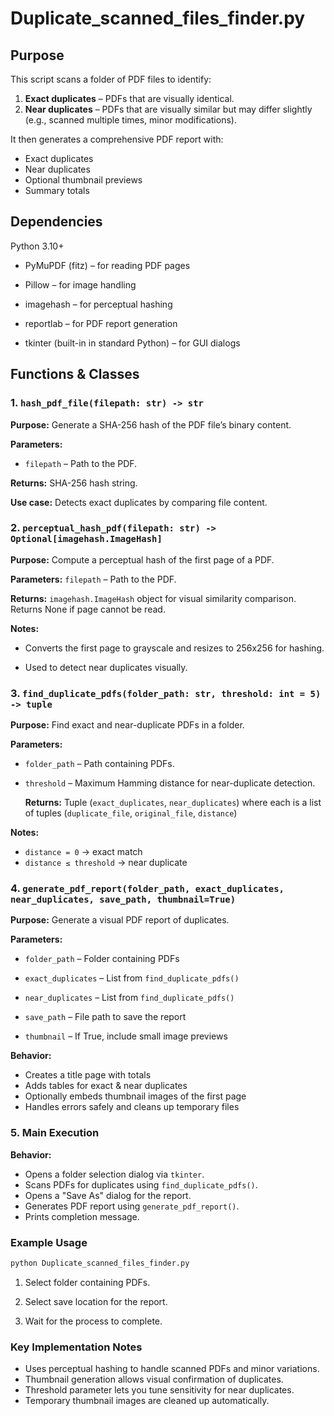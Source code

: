 # Duplicate_scanned_files_finder.py

## Purpose
This script scans a folder of PDF files to identify:

1. **Exact duplicates** – PDFs that are visually identical.
2. **Near duplicates** – PDFs that are visually similar but may differ slightly (e.g., scanned multiple times, minor modifications).

It then generates a comprehensive PDF report with:

- Exact duplicates
- Near duplicates
- Optional thumbnail previews
- Summary totals

## Dependencies

Python 3.10+

- PyMuPDF (fitz)
 – for reading PDF pages

- Pillow
 – for image handling

- imagehash
 – for perceptual hashing

- reportlab
 – for PDF report generation

- tkinter (built-in in standard Python) – for GUI dialogs

## Functions & Classes

### 1. ``hash_pdf_file(filepath: str) -> str``

**Purpose:** Generate a SHA-256 hash of the PDF file’s binary content.

**Parameters:**
- ``filepath`` – Path to the PDF.

**Returns:** SHA-256 hash string.

**Use case:** Detects exact duplicates by comparing file content.

### 2. ``perceptual_hash_pdf(filepath: str) -> Optional[imagehash.ImageHash]``

**Purpose:** Compute a perceptual hash of the first page of a PDF.

**Parameters:**
``filepath`` – Path to the PDF.

**Returns:** ``imagehash.ImageHash`` object for visual similarity comparison. Returns None if page cannot be read.

**Notes:**
- Converts the first page to grayscale and resizes to 256x256 for hashing.

- Used to detect near duplicates visually.

### 3. ``find_duplicate_pdfs(folder_path: str, threshold: int = 5) -> tuple``

**Purpose:** Find exact and near-duplicate PDFs in a folder.

**Parameters:**
- ``folder_path`` – Path containing PDFs.
- ``threshold`` – Maximum Hamming distance for near-duplicate detection.

	**Returns:** Tuple (``exact_duplicates``, ``near_duplicates``) where each is a list of tuples (``duplicate_file``, ``original_file``, ``distance``)

**Notes:**
- ``distance = 0`` → exact match
- ``distance ≤ threshold`` → near duplicate

### 4. ``generate_pdf_report(folder_path, exact_duplicates, near_duplicates, save_path, thumbnail=True)``

**Purpose:** Generate a visual PDF report of duplicates.

**Parameters:**
- ``folder_path`` – Folder containing PDFs

- ``exact_duplicates`` – List from ``find_duplicate_pdfs()``
- ``near_duplicates`` – List from ``find_duplicate_pdfs()``
- ``save_path`` – File path to save the report
- ``thumbnail`` – If True, include small image previews

**Behavior:**
- Creates a title page with totals
- Adds tables for exact & near duplicates
- Optionally embeds thumbnail images of the first page
- Handles errors safely and cleans up temporary files

### 5. Main Execution

**Behavior:**
- Opens a folder selection dialog via ``tkinter``.
- Scans PDFs for duplicates using ``find_duplicate_pdfs()``.
- Opens a "Save As" dialog for the report.
- Generates PDF report using ``generate_pdf_report()``.
- Prints completion message.

### Example Usage
```bash
python Duplicate_scanned_files_finder.py
```

1. Select folder containing PDFs.

2. Select save location for the report.

3. Wait for the process to complete.

### Key Implementation Notes
- Uses perceptual hashing to handle scanned PDFs and minor variations.
- Thumbnail generation allows visual confirmation of duplicates.
- Threshold parameter lets you tune sensitivity for near duplicates.
- Temporary thumbnail images are cleaned up automatically.